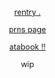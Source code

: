 <p align="center" width="100%"><a href=https://rentry.co/gong-yoo0_o>rentry .</a>
<p align="center" width="100%"><a href=https://pronouns.cc/@badandcrazy>prns page</a>
<p align="center" width="100%"><a href=https://leedongwook.atabook.org>atabook !!</a>
<p align="center" width="100%">wip

